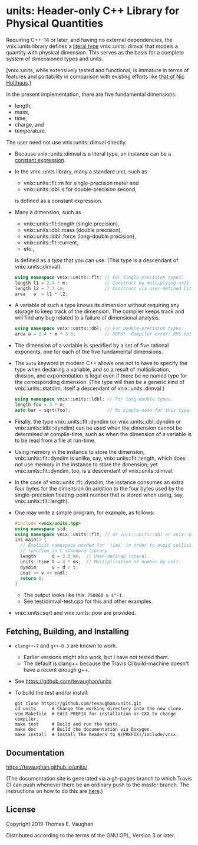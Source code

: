 # units: Header-only C++ Library for Physical Quantities

Requiring C++-14 or later, and having no external dependencies, the vnix::units
library defines a [literal
type](https://en.cppreference.com/w/cpp/named_req/LiteralType)
vnix::units::dimval that models a quantity with physical dimension.  This
serves as the basis for a complete system of dimensioned types and units.

[vnix::units, while extensively tested and functional, is immature in terms of
features and portability in comparison with existing efforts like [that of Nic
Holthaus](https://github.com/nholthaus/units).]

In the present implementation, there are five fundamental dimensions:

- length,
- mass,
- time,
- charge, and
- temperature.

The user need not use vnix::units::dimval directly.

- Because vnix::units::dimval is a literal type, an instance can be a [constant
  expression](https://en.cppreference.com/w/cpp/language/constant_expression).

- In the vnix::units library, many a standard unit, such as
    - vnix::units::flt::m for single-precision meter and
    - vnix::units::dbl::s for double-precision second,

  is defined as a constant expression.

- Many a dimension, such as
    - vnix::units::flt::length  (single precision),
    - vnix::units::dbl::mass  (double precision),
    - vnix::units::ldbl::force  (long-double precision),
    - vnix::units::flt::current,
    - etc.,

  is defined as a *type* that you can use.  (This type is a descendant of
  vnix::units::dimval).
  ```cpp
  using namespace vnix::units::flt; // For single-precision types.
  length l1 = 2.4 * m;              // Construct by multiplying unit.
  length l2 = 7.7_cm;               // Construct via user-defined literal.
  area   a  = l1 * l2;
  ```

- A variable of such a type knows its dimension without requiring any storage
  to keep track of the dimension.  The compiler keeps track and will find any
  bug related to a failure of dimensional analysis.
  ```cpp
  using namespace vnix::units::dbl; // For double-precision types.
  area a = 2.4 * m * 3.6;           // OOPS!  Compiler error: RHS not area!
  ```

- The dimension of a variable is specified by a set of five rational exponents,
  one for each of the five fundamental dimensions.

- The `auto` keyword in modern C++ allows one not to have to specify the type
  when declaring a variable, and so a result of multiplication, division, and
  exponentiation is legal even if there be no named type for the corresponding
  dimension.  (The type will then be a generic kind of vnix::units::statdim,
  itself a descendant of vnix::units::dimval.)
  ```cpp
  using namespace vnix::units::ldbl; // For long-double types.
  length foo = 3 * m;
  auto bar = sqrt(foo);              // No simple name for this type.
  ```

- Finally, the type vnix::units::flt::dyndim (or vnix::units::dbl::dyndim or
  vnix::units::ldbl::dyndim) can be used when the dimension cannot be
  determined at compile-time, such as when the dimension of a variable is to be
  read from a file at run-time.

- Using memory in the instance to store the dimension, vnix::units::flt::dyndim
  is unlike, say, vnix::units::flt::length, which does not use memory in the
  instance to store the dimension; yet vnix::units::flt::dyndim, too, is a
  descendant of vnix::units::dimval.

- In the case of vnix::units::flt::dyndim, the instance consumes an extra four
  bytes for the dimension (in addition to the four bytes used by the
  single-precision floating-point number that is stored when using, say,
  vnix::units::flt::length).

- One may write a simple program, for example, as follows:
  ```cpp
  #include <vnix/units.hpp>
  using namespace std;
  using namespace vnix::units::flt; // or vnix::units::dbl or vnix::units::ldbl
  int main() {
    // Explicit namespace needed for 'time' in order to avoid collision with
    // function in C standard library.
    length      d = 3.0_km;  // User-defined literal.
    units::time t = 4 * ms;  // Multiplication of number by unit.
    dyndim      v = d / t;
    cout << v << endl;
    return 0;
  }
  ```
    - The output looks like this: `750000 m s^-1`.
    - See  test/dimval-test.cpp  for this and other examples.

- vnix::units::sqrt and vnix::units::pow are provided.


## Fetching, Building, and Installing

- `clang++-7` and `g++-8.3` are known to work.
    - Earlier versions might also work, but I have not tested them.
    - The default is clang++ because the Travis CI build-machine doesn't have a
      recent enough g++.

- See https://github.com/tevaughan/units

- To build the test and/or install:

  ```
  git clone https://github.com/tevaughan/units.git
  cd units      # Change the working directory into the new clone.
  vim Makefile  # Edit PREFIX for installation or CXX to change compiler.
  make test     # Build and run the tests.
  make doc      # Build the documentation via Doxygen.
  make install  # Install the headers to $(PREFIX)/include/vnix.
  ```


## Documentation

https://tevaughan.github.io/units/

(The documentation site is generated via a gh-pages branch to which Travis CI
can push whenever there be an ordinary push to the master branch.  The
instructions on how to do this are
[here](https://github.com/EmaroLab/docs/wiki/Automatic-deployment-Doxygen-documentation).)


## License

Copyright 2019  Thomas E. Vaughan

Distributed according to the terms of the GNU GPL, Version 3 or later.
